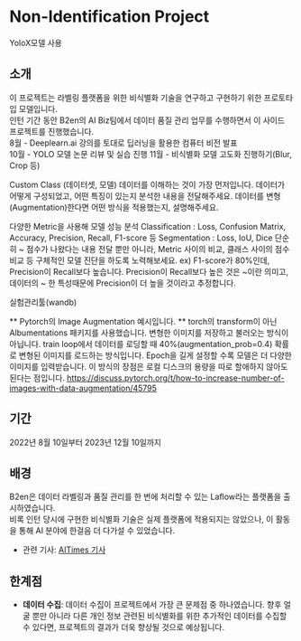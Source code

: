 # Non-Identification Project

YoloX모델 사용

## 소개
이 프로젝트는 라벨링 플랫폼을 위한 비식별화 기술을 연구하고 구현하기 위한 프로토타입 모델입니다.<br>
인턴 기간 동안 B2en의 AI Biz팀에서 데이터 품질 관리 업무를 수행하면서 이 사이드 프로젝트를 진행했습니다.<br>
8월 - Deeplearn.ai 강의를 토대로 딥러닝을 활용한 컴퓨터 비전 발표 <br>
10월 - YOLO 모델 논문 리뷰 및 실습 진행
11월 - 비식별화 모델 고도화 진행하기(Blur, Crop 등)


Custom Class (데이터셋, 모델)
데이터를 이해하는 것이 가장 먼저입니다. 데이터가 어떻게 구성되었고, 어떤 특징이 있는지 분석한 내용을 전달해주세요.
데이터를 변형(Augmentation)한다면 어떤 방식을 적용했는지, 설명해주세요.

다양한 Metric을 사용해 모델 성능 분석
Classification : Loss, Confusion Matrix, Accuracy, Precision, Recall, F1-score 등
Segmentation : Loss, IoU, Dice
단순히 ~ 점수가 나왔다는 내용 전달 뿐만 아니라, Metric 사이의 비교, 클래스 사이의 점수 비교 등 구체적인 모델 진단을 하도록 노력해보세요.
ex) F1-score가 80%인데, Precision이 Recall보다 높습니다. Precision이 Recall보다 높은 것은 ~이란 의미고, 데이터의 ~ 한 특성때문에 Precision이 더 높을 것이라고 추정합니다.

실험관리툴(wandb)

** Pytorch의 Image Augmentation 예시입니다. ** 
torch의 transform이 아닌 Albumentations 패키지를 사용했습니다.
변형한 이미지를 저장하고 불러오는 방식이 아닙니다.
train loop에서 데이터를 로딩할 때 40%(augmentation_prob=0.4) 확률로 변형된 이미지를 로드하는 방식입니다.
Epoch을 길게 설정할 수록 모델은 더 다양한 이미지를 입력받습니다.
이 방식의 장점은 로컬 디스크의 용량을 따로 할애하지 않아도 된다는 점입니다.
https://discuss.pytorch.org/t/how-to-increase-number-of-images-with-data-augmentation/45795


## 기간
2022년 8월 10일부터 2023년 12월 10일까지<br>

## 배경
B2en은 데이터 라벨링과 품질 관리를 한 번에 처리할 수 있는 Laflow라는 플랫폼을 출시하였습니다.<br>
비록 인턴 당시에 구현한 비식별화 기술은 실제 플랫폼에 적용되지는 않았으나, 이 활동을 통해 AI 분야에 한걸음 더 다가설 수 있었습니다.<br>
- 관련 기사: [AITimes 기사](https://www.aitimes.com/news/articleView.html?idxno=151928)

## 한계점
- **데이터 수집**: 데이터 수집이 프로젝트에서 가장 큰 문제점 중 하나였습니다. 향후 얼굴 뿐만 아니라 다른 개인 정보 관련된 비식별화를 위한 추가적인 데이터를 수집할 수 있다면, 프로젝트의 결과가 더욱 향상될 것으로 예상됩니다.



